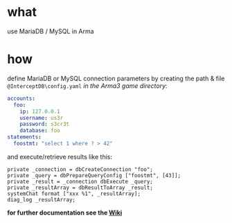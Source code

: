 # what

use MariaDB / MySQL in Arma

# how

define MariaDB or MySQL connection parameters by creating the path & file `@InterceptDB\config.yaml` *in the Arma3 game  directory*:

```yaml
accounts: 
  foo:
    ip: 127.0.0.1
    username: us3r
    password: s3cr3t
    database: foo 
statements:
  foostmt: "select 1 where ? > 42"
```

and execute/retrieve results like this:

```sqf
private _connection = dbCreateConnection "foo"; 
private _query = dbPrepareQueryConfig ["foostmt", [43]]; 
private _result = _connection dbExecute _query; 
private _resultArray = dbResultToArray _result;
systemChat format ["xxx %1", _resultArray];
diag_log _resultArray;

```

**for further documentation see the [Wiki](https://github.com/intercept/intercept-database/wiki)**

